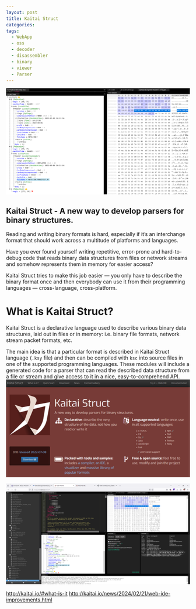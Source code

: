 ```yaml
---
layout: post
title: Kaitai Struct
categories: 
tags:
  - WebApp
  - oss
  - decoder
  - disassembler
  - binary
  - viewer
  - Parser
---
```


![](../pics/2024-06-12-kaitai_image_1.png)
## Kaitai Struct - A new way to develop parsers for binary structures.

Reading and writing binary formats is hard, especially if it’s an interchange format that should work across a multitude of platforms and languages.

Have you ever found yourself writing repetitive, error-prone and hard-to-debug code that reads binary data structures from files or network streams and somehow represents them in memory for easier access?

Kaitai Struct tries to make this job easier — you only have to describe the binary format once and then everybody can use it from their programming languages — cross-language, cross-platform.

# What is Kaitai Struct?

Kaitai Struct is a declarative language used to describe various binary data structures, laid out in files or in memory: i.e. binary file formats, network stream packet formats, etc.

The main idea is that a particular format is described in Kaitai Struct language (`.ksy` file) and then can be compiled with `ksc` into source files in one of the supported programming languages. These modules will include a generated code for a parser that can read the described data structure from a file or stream and give access to it in a nice, easy-to-comprehend API.
![](../pics/2024-06-12-kaitai_image_2.png)

![](../pics/2024-06-12-kaitai_image_3.png)

http://kaitai.io/#what-is-it
http://kaitai.io/news/2024/02/21/web-ide-improvements.html